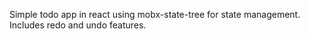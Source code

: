 Simple todo app in react using mobx-state-tree for state management. Includes redo and undo features.
